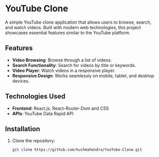 # YouTube Clone

A simple YouTube clone application that allows users to browse, search, and watch videos. Built with modern web technologies, this project showcases essential features similar to the YouTube platform.

## Features

- **Video Browsing**: Browse through a list of videos.
- **Search Functionality**: Search for videos by title or keywords.
- **Video Player**: Watch videos in a responsive player.
- **Responsive Design**: Works seamlessly on mobile, tablet, and desktop devices.

## Technologies Used

- **Frontend**: React.js, React-Router-Dom and CSS
- **APIs**: YouTube Data Rapid API 

## Installation

1. Clone the repository:
   ```bash
   git clone https://github.com/kushmahendra/YouTube-Clone.git
